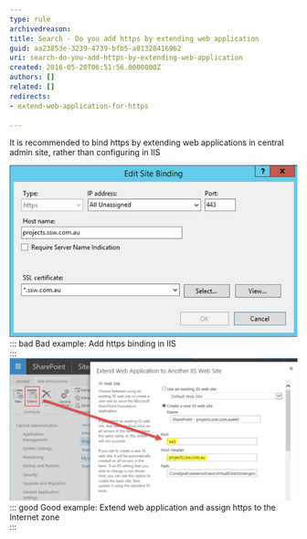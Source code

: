 ```yaml
---
type: rule
archivedreason: 
title: Search - Do you add https by extending web application
guid: aa23853e-3239-4739-bfb5-a01328416962
uri: search-do-you-add-https-by-extending-web-application
created: 2016-05-20T06:51:56.0000000Z
authors: []
related: []
redirects:
- extend-web-application-for-https

---
```


It is recommended to bind https by extending web applications in central admin site, rather than configuring in IIS

<!--endintro-->
![](configurationInIIS.jpg)
::: bad
Bad example: Add https binding in IIS  
:::
![](extendwebapplication.jpg)
::: good
Good example: Extend web application and assign https to the Internet zone  
:::
